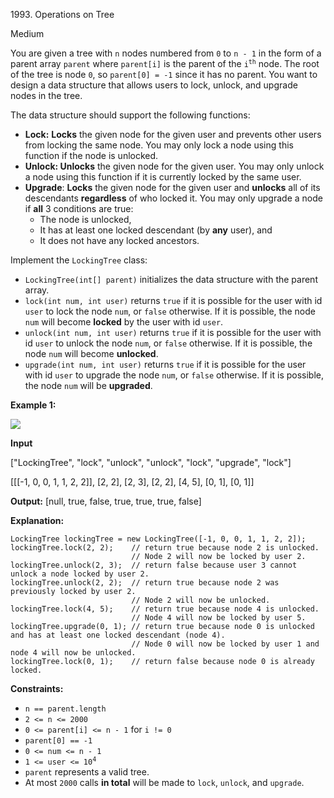 1993\. Operations on Tree

Medium

You are given a tree with `n` nodes numbered from `0` to `n - 1` in the form of a parent array `parent` where `parent[i]` is the parent of the <code>i<sup>th</sup></code> node. The root of the tree is node `0`, so `parent[0] = -1` since it has no parent. You want to design a data structure that allows users to lock, unlock, and upgrade nodes in the tree.

The data structure should support the following functions:

*   **Lock:** **Locks** the given node for the given user and prevents other users from locking the same node. You may only lock a node using this function if the node is unlocked.
*   **Unlock: Unlocks** the given node for the given user. You may only unlock a node using this function if it is currently locked by the same user.
*   **Upgrade**: **Locks** the given node for the given user and **unlocks** all of its descendants **regardless** of who locked it. You may only upgrade a node if **all** 3 conditions are true:
    *   The node is unlocked,
    *   It has at least one locked descendant (by **any** user), and
    *   It does not have any locked ancestors.

Implement the `LockingTree` class:

*   `LockingTree(int[] parent)` initializes the data structure with the parent array.
*   `lock(int num, int user)` returns `true` if it is possible for the user with id `user` to lock the node `num`, or `false` otherwise. If it is possible, the node `num` will become **locked** by the user with id `user`.
*   `unlock(int num, int user)` returns `true` if it is possible for the user with id `user` to unlock the node `num`, or `false` otherwise. If it is possible, the node `num` will become **unlocked**.
*   `upgrade(int num, int user)` returns `true` if it is possible for the user with id `user` to upgrade the node `num`, or `false` otherwise. If it is possible, the node `num` will be **upgraded**.

**Example 1:**

![](https://assets.leetcode.com/uploads/2021/07/29/untitled.png)

**Input**

["LockingTree", "lock", "unlock", "unlock", "lock", "upgrade", "lock"]

[[[-1, 0, 0, 1, 1, 2, 2]], [2, 2], [2, 3], [2, 2], [4, 5], [0, 1], [0, 1]]

**Output:** [null, true, false, true, true, true, false]

**Explanation:**

    LockingTree lockingTree = new LockingTree([-1, 0, 0, 1, 1, 2, 2]);
    lockingTree.lock(2, 2);    // return true because node 2 is unlocked.
                               // Node 2 will now be locked by user 2.
    lockingTree.unlock(2, 3);  // return false because user 3 cannot unlock a node locked by user 2.
    lockingTree.unlock(2, 2);  // return true because node 2 was previously locked by user 2.
                               // Node 2 will now be unlocked.
    lockingTree.lock(4, 5);    // return true because node 4 is unlocked.
                               // Node 4 will now be locked by user 5.
    lockingTree.upgrade(0, 1); // return true because node 0 is unlocked and has at least one locked descendant (node 4).
                               // Node 0 will now be locked by user 1 and node 4 will now be unlocked.
    lockingTree.lock(0, 1);    // return false because node 0 is already locked. 

**Constraints:**

*   `n == parent.length`
*   `2 <= n <= 2000`
*   `0 <= parent[i] <= n - 1` for `i != 0`
*   `parent[0] == -1`
*   `0 <= num <= n - 1`
*   <code>1 <= user <= 10<sup>4</sup></code>
*   `parent` represents a valid tree.
*   At most `2000` calls **in total** will be made to `lock`, `unlock`, and `upgrade`.
